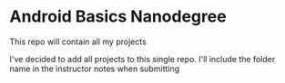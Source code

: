 # Android Basics Nanodegree
This repo will contain all my projects

I've decided to add all projects to this single repo. I'll include the folder name in the instructor notes when submitting
